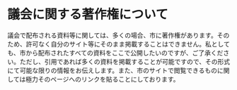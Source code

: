 # 議会に関する著作権について

議会で配布される資料等に関しては、多くの場合、市に著作権があります。そのため、許可なく自分のサイト等にそのまま掲載することはできません。私としても、市から配布されたすべての資料をここで公開したいのですが、ご了承ください。ただし、引用であれば多くの資料を掲載することが可能ですので、その形式にて可能な限りの情報をお伝えします。また、市のサイトで閲覧できるものに関しては極力そのページへのリンクを貼ることにしております。